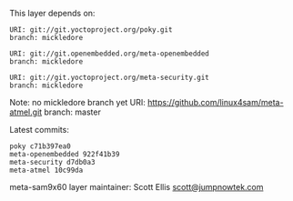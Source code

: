 This layer depends on:

    URI: git://git.yoctoproject.org/poky.git
    branch: mickledore

    URI: git://git.openembedded.org/meta-openembedded
    branch: mickledore

    URI: git://git.yoctoproject.org/meta-security.git
    branch: mickledore

Note: no mickledore branch yet
    URI: https://github.com/linux4sam/meta-atmel.git
    branch: master

Latest commits:

    poky c71b397ea0
    meta-openembedded 922f41b39
    meta-security d7db0a3
    meta-atmel 10c99da

meta-sam9x60 layer maintainer: Scott Ellis <scott@jumpnowtek.com>
